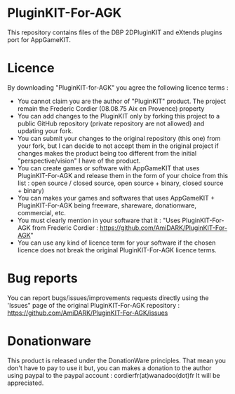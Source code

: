 # PluginKIT-For-AGK
This repository contains files of the DBP 2DPluginKIT and eXtends plugins port for AppGameKIT.

# Licence
By downloading "PluginKIT-for-AGK" you agree the following licence terms :
- You cannot claim you are the author of "PluginKIT" product. The project remain the Frederic Cordier (08.08.75 Aix en Provence) property
- You can add changes to the PluginKIT only by forking this project to a public GitHub repository (private repository are not allowed) and updating your fork.
- You can submit your changes to the original repository (this one) from your fork, but I can decide to not accept them in the original project if changes makes the product being too different from the initial "perspective/vision" I have of the product.
- You can create games or software with AppGameKIT that uses PluginKIT-For-AGK and release them in the form of your choice from this list : open source / closed source, open source + binary, closed source + binary)
- You can makes your games and softwares that uses AppGameKIT + PluginKIT-For-AGK being freeware, shareware, donationware, commercial, etc.
- You must clearly mention in your software that it : "Uses PluginKIT-For-AGK from Frederic Cordier : https://github.com/AmiDARK/PluginKIT-For-AGK"
- You can use any kind of licence term for your software if the chosen licence does not break the original PluginKIT-For-AGK licence terms.

# Bug reports
You can report bugs/issues/improvements requests directly using the 'Issues" page of the original PluginKIT-For-AGK repository : https://github.com/AmiDARK/PluginKIT-For-AGK/issues

# Donationware
This product is released under the DonationWare principles. That mean you don't have to pay to use it but, you can makes a donation to the author using paypal to the paypal account : cordierfr(at)wanadoo(dot)fr
It will be appreciated.
